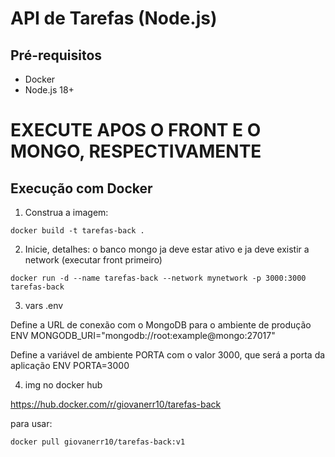 # API de Tarefas (Node.js)

## Pré-requisitos
- Docker
- Node.js 18+

# EXECUTE APOS O FRONT E O MONGO, RESPECTIVAMENTE


## Execução com Docker

1. Construa a imagem:

```
docker build -t tarefas-back .
```


2. Inicie, detalhes: o banco mongo ja deve estar ativo e ja deve existir a network (executar front primeiro)

```
docker run -d --name tarefas-back --network mynetwork -p 3000:3000 tarefas-back
```


3. vars .env

 Define a URL de conexão com o MongoDB para o ambiente de produção
ENV MONGODB_URI="mongodb://root:example@mongo:27017"  

Define a variável de ambiente PORTA com o valor 3000, que será a porta da aplicação
ENV PORTA=3000  

4. img no docker hub

https://hub.docker.com/r/giovanerr10/tarefas-back

para usar:
```
docker pull giovanerr10/tarefas-back:v1

```